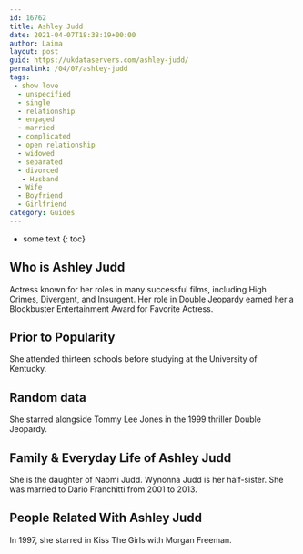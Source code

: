 ```yaml
---
id: 16762
title: Ashley Judd
date: 2021-04-07T18:38:19+00:00
author: Laima
layout: post
guid: https://ukdataservers.com/ashley-judd/
permalink: /04/07/ashley-judd
tags:
 - show love
  - unspecified
  - single
  - relationship
  - engaged
  - married
  - complicated
  - open relationship
  - widowed
  - separated
  - divorced
   - Husband
  - Wife
  - Boyfriend
  - Girlfriend
category: Guides
---
```


* some text
{: toc}


## Who is Ashley Judd
                  
                  
                  
Actress known for her roles in many successful films, including High Crimes, Divergent, and Insurgent. Her role in Double Jeopardy earned her a Blockbuster Entertainment Award for Favorite Actress. 
                  
              
            
              
            
                
                
                
## Prior to Popularity
                  
                  
                  
She attended thirteen schools before studying at the University of Kentucky. 
                  
              
            
              
            
                
                
                
## Random data
                  
                  
                  
She starred alongside Tommy Lee Jones in the 1999 thriller Double Jeopardy. 
                  
              
            
              
            
                
                
                
## Family & Everyday Life of Ashley Judd
                  
                  
                  
She is the daughter of Naomi Judd. Wynonna Judd is her half-sister. She was married to Dario Franchitti from 2001 to 2013. 
                  
              
            
              
            
                
                
                
## People Related With Ashley Judd
                  
                  
                  
In 1997, she starred in Kiss The Girls with Morgan Freeman. 
                  
              
            
              
            
                
              
            
              
              
            
            
              
            
          
          
          